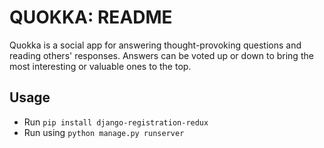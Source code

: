 QUOKKA: README
==============

Quokka is a social app for answering thought-provoking questions and reading others' responses. Answers can be voted up or down to bring the most interesting or valuable ones to the top.

Usage
-----

* Run `pip install django-registration-redux`
* Run using `python manage.py runserver`
